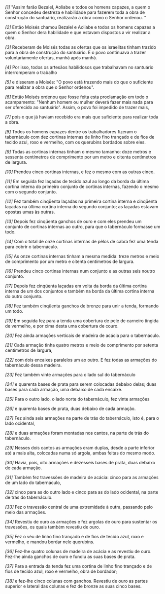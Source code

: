 *[1]* "Assim farão Bezalel, Aoliabe e todos os homens capazes, a quem o Senhor concedeu destreza e habilidade para fazerem toda a obra de construção do santuário, realizarão a obra como o Senhor ordenou. "

*[2]* Então Moisés chamou Bezalel e Aoliabe e todos os homens capazes a quem o Senhor dera habilidade e que estavam dispostos a vir realizar a obra.

*[3]* Receberam de Moisés todas as ofertas que os israelitas tinham trazido para a obra de construção do santuário. E o povo continuava a trazer voluntariamente ofertas, manhã após manhã.

*[4]* Por isso, todos os artesãos habilidosos que trabalhavam no santuário interromperam o trabalho

*[5]* e disseram a Moisés: "O povo está trazendo mais do que o suficiente para realizar a obra que o Senhor ordenou".

*[6]* Então Moisés ordenou que fosse feita esta proclamação em todo o acampamento: "Nenhum homem ou mulher deverá fazer mais nada para ser oferecido ao santuário". Assim, o povo foi impedido de trazer mais,

*[7]* pois o que já haviam recebido era mais que suficiente para realizar toda a obra.

*[8]* Todos os homens capazes dentre os trabalhadores fizeram o tabernáculo com dez cortinas internas de linho fino trançado e de fios de tecido azul, roxo e vermelho, com os querubins bordados sobre eles.

*[9]* Todas as cortinas internas tinham o mesmo tamanho: doze metros e sessenta centímetros de comprimento por um metro e oitenta centímetros de largura.

*[10]* Prendeu cinco cortinas internas, e fez o mesmo com as outras cinco.

*[11]* Em seguida fez laçadas de tecido azul ao longo da borda da última cortina interna do primeiro conjunto de cortinas internas, fazendo o mesmo com o segundo conjunto.

*[12]* Fez também cinqüenta laçadas na primeira cortina interna e cinqüenta laçadas na última cortina interna do segundo conjunto; as laçadas estavam opostas umas às outras.

*[13]* Depois fez cinqüenta ganchos de ouro e com eles prendeu um conjunto de cortinas internas ao outro, para que o tabernáculo formasse um todo.

*[14]* Com o total de onze cortinas internas de pêlos de cabra fez uma tenda para cobrir o tabernáculo.

*[15]* As onze cortinas internas tinham a mesma medida: treze metros e meio de comprimento por um metro e oitenta centímetros de largura.

*[16]* Prendeu cinco cortinas internas num conjunto e as outras seis noutro conjunto.

*[17]* Depois fez cinqüenta laçadas em volta da borda da última cortina interna de um dos conjuntos e também na borda da última cortina interna do outro conjunto.

*[18]* Fez também cinqüenta ganchos de bronze para unir a tenda, formando um todo.

*[19]* Em seguida fez para a tenda uma cobertura de pele de carneiro tingida de vermelho, e por cima desta uma cobertura de couro.

*[20]* Fez ainda armações verticais de madeira de acácia para o tabernáculo.

*[21]* Cada armação tinha quatro metros e meio de comprimento por setenta centímetros de largura,

*[22]* com dois encaixes paralelos um ao outro. E fez todas as armações do tabernáculo dessa madeira.

*[23]* Fez também vinte armações para o lado sul do tabernáculo

*[24]* e quarenta bases de prata para serem colocadas debaixo delas; duas bases para cada armação, uma debaixo de cada encaixe.

*[25]* Para o outro lado, o lado norte do tabernáculo, fez vinte armações

*[26]* e quarenta bases de prata, duas debaixo de cada armação.

*[27]* Fez ainda seis armações na parte de trás do tabernáculo, isto é, para o lado ocidental,

*[28]* e duas armações foram montadas nos cantos, na parte de trás do tabernáculo.

*[29]* Nesses dois cantos as armações eram duplas, desde a parte inferior até a mais alta, colocadas numa só argola, ambas feitas do mesmo modo.

*[30]* Havia, pois, oito armações e dezesseis bases de prata, duas debaixo de cada armação.

*[31]* Também fez travessões de madeira de acácia: cinco para as armações de um lado do tabernáculo,

*[32]* cinco para as do outro lado e cinco para as do lado ocidental, na parte de trás do tabernáculo.

*[33]* Fez o travessão central de uma extremidade à outra, passando pelo meio das armações.

*[34]* Revestiu de ouro as armações e fez argolas de ouro para sustentar os travessões, os quais também revestiu de ouro.

*[35]* Fez o véu de linho fino trançado e de fios de tecido azul, roxo e vermelho, e mandou bordar nele querubins.

*[36]* Fez-lhe quatro colunas de madeira de acácia e as revestiu de ouro. Fez-lhe ainda ganchos de ouro e fundiu as suas bases de prata.

*[37]* Para a entrada da tenda fez uma cortina de linho fino trançado e de fios de tecido azul, roxo e vermelho, obra de bordador;

*[38]* e fez-lhe cinco colunas com ganchos. Revestiu de ouro as partes superior e lateral das colunas e fez de bronze as suas cinco bases.

